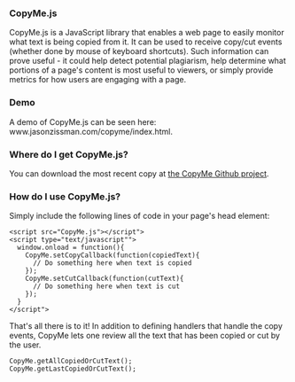 <h3>CopyMe.js</h3>
CopyMe.js is a JavaScript library that enables a web page to easily monitor what text is being copied from it. It can be used to receive copy/cut events (whether done by mouse of keyboard shortcuts). Such information can prove useful - it could help detect potential plagiarism, help determine what portions of a page's content is most useful to viewers, or simply provide metrics for how users are engaging with a page.

<h3>Demo</h3>
A demo of CopyMe.js can be seen here: www.jasonzissman.com/copyme/index.html.

<h3>Where do I get CopyMe.js?</h3>
You can download the most recent copy at <a href="https://github.com/jasonzissman/CopyMe.js">the CopyMe Github project</a>.

<h3>How do I use CopyMe.js?</h3>
Simply include the following lines of code in your page's head element: <br/>
<pre><code>&lt;script src="CopyMe.js"&gt;&lt;/script"&gt;
&lt;script type="text/javascript""&gt;
  window.onload = function(){
    CopyMe.setCopyCallback(function(copiedText){
      // Do something here when text is copied
    });
    CopyMe.setCutCallback(function(cutText){
      // Do something here when text is cut
    });
  }
&lt;/script"&gt;</code></pre>

That's all there is to it!  In addition to defining handlers that handle the copy events, CopyMe lets one review all the text that has been copied or cut by the user.<br/>
<pre><code>CopyMe.getAllCopiedOrCutText();
CopyMe.getLastCopiedOrCutText();</code></pre>
